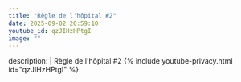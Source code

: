 ```yaml
---
title: "Règle de l'hôpital #2"
date: 2025-09-02 20:59:10 
youtube_id: qzJIHzHPtgI
image: ""
---
```

description: |
  Règle de l'hôpital #2
{% include youtube-privacy.html id="qzJIHzHPtgI" %}
